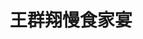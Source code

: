---
title: "王群翔慢食家宴"
description: "王群翔慢食家宴"
layout: shop
keywords:
  - 美食競賽
  - 台灣美食
  - 美食精選
datePublished: "2025-06-30"
dateModified: "2025-07-05"
city: "台東縣"
district: "池上鄉"
address: "台東縣池上鄉號"
phone: "0935284305"
geo: "23.09662678314054, 121.21867408671986"
google_map: "https://maps.app.goo.gl/JQAWDoGTA3m7ps3z9"
footinder: "https://footinder.com.tw/%E5%8F%B0%E6%9D%B1%E7%B8%A3%E6%B1%A0%E4%B8%8A%E9%84%89/75372/"
official: "https://www.facebook.com/profile.php?id=100063478887312"
award:
  - name: "500盤"
    year: "2024"
    entries:
      - dishes:
          - "米飯三重奏"

---